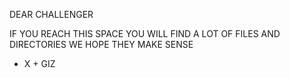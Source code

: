DEAR CHALLENGER

IF YOU REACH THIS SPACE
YOU WILL FIND A LOT OF FILES AND DIRECTORIES
WE HOPE THEY MAKE SENSE

 - X + GIZ
 